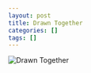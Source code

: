 ```yaml
---
layout: post
title: Drawn Together
categories: []
tags: []
---
```

![Drawn Together](https://m.media-amazon.com/images/M/MV5BN2NkODVhNDYtNzJhYy00ZTY5LWJkNTktN2EzOWJkYWI5MjdmL2ltYWdlL2ltYWdlXkEyXkFqcGdeQXVyMTEwMTkwOTI@._V1.jpg)
